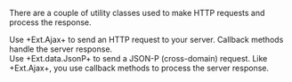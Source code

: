 There are a couple of utility classes used to make HTTP requests
and process the response. 

<div type="expander" caption="<code>Ext.Ajax</code>">
Use +Ext.Ajax+ to send an HTTP request to your server. Callback methods
handle the server response. 
</div>


<div type="expander" caption="<code>Ext.data.JsonP</code>">
Use +Ext.data.JsonP+ to send a JSON-P (cross-domain) request. 
Like +Ext.Ajax+, you use callback methods to process the
server response.
</div>
